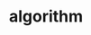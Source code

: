 ---
title: "algorithm"
layout: category
permalink: /categories/algorithm/
author_profile: true
taxonomy: "algorithm"
sidebar:
  nav: "docs"
---